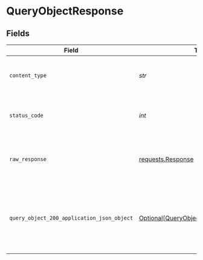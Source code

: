 # QueryObjectResponse


## Fields

| Field                                                                                               | Type                                                                                                | Required                                                                                            | Description                                                                                         |
| --------------------------------------------------------------------------------------------------- | --------------------------------------------------------------------------------------------------- | --------------------------------------------------------------------------------------------------- | --------------------------------------------------------------------------------------------------- |
| `content_type`                                                                                      | *str*                                                                                               | :heavy_check_mark:                                                                                  | HTTP response content type for this operation                                                       |
| `status_code`                                                                                       | *int*                                                                                               | :heavy_check_mark:                                                                                  | HTTP response status code for this operation                                                        |
| `raw_response`                                                                                      | [requests.Response](https://requests.readthedocs.io/en/latest/api/#requests.Response)               | :heavy_minus_sign:                                                                                  | Raw HTTP response; suitable for custom response parsing                                             |
| `query_object_200_application_json_object`                                                          | [Optional[QueryObject200ApplicationJSON]](../../models/operations/queryobject200applicationjson.md) | :heavy_minus_sign:                                                                                  | The response payload will match the schema you defined when creating the object                     |
